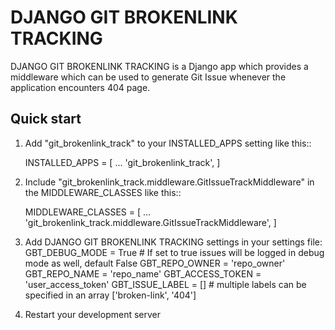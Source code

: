 # DJANGO GIT BROKENLINK TRACKING

DJANGO GIT BROKENLINK TRACKING is a Django app which provides a middleware which can be used to generate Git Issue whenever the application encounters 404 page.

## Quick start

1. Add "git_brokenlink_track" to your INSTALLED_APPS setting like this::

    INSTALLED_APPS = [
        ...
        'git_brokenlink_track',
    ]

2. Include "git_brokenlink_track.middleware.GitIssueTrackMiddleware" in the MIDDLEWARE_CLASSES like this::

    MIDDLEWARE_CLASSES = [
        ...
        'git_brokenlink_track.middleware.GitIssueTrackMiddleware',
    ]

3. Add DJANGO GIT BROKENLINK TRACKING settings in your settings file:
	GBT_DEBUG_MODE = True # If set to true issues will be logged in debug mode as well, default False
	GBT_REPO_OWNER = 'repo_owner'
	GBT_REPO_NAME = 'repo_name'
	GBT_ACCESS_TOKEN = 'user_access_token'
	GBT_ISSUE_LABEL = [] # multiple labels can be specified in an array ['broken-link', '404']

4. Restart your development server